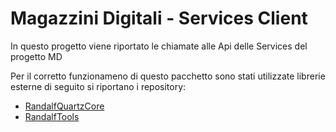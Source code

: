 # Magazzini Digitali - Services Client

In questo progetto viene riportato le chiamate alle Api delle Services del progetto MD

Per il corretto funzionameno di questo pacchetto sono stati utilizzate librerie esterne di seguito si riportano i repository:

* [RandalfQuartzCore](https://github.com/RandalfMx/RandalfProtocol/tree/master/RandalfQuartzCore)
* [RandalfTools](https://github.com/RandalfMx/RandalfTools)

